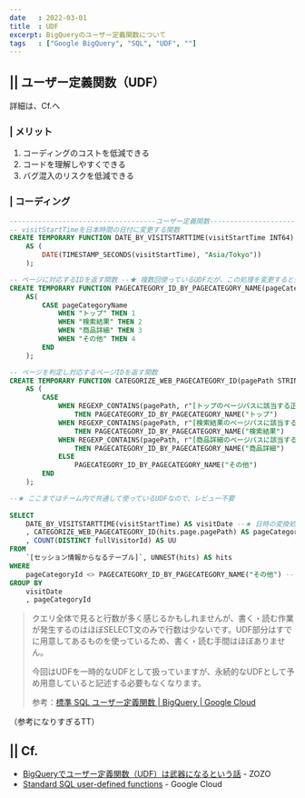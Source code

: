 ```yaml
---
date   : 2022-03-01
title  : UDF
excerpt: BigQueryのユーザー定義関数について
tags   : ["Google BigQuery", "SQL", "UDF", ""]
---
```


## || ユーザー定義関数（UDF）
詳細は、Cf.へ

### | メリット
1. コーディングのコストを低減できる
2. コードを理解しやすくできる
3. バグ混入のリスクを低減できる

### | コーディング
```sql
------------------------------------ユーザー定義関数------------------------------------
-- visitStartTimeを日本時間の日付に変更する関数
CREATE TEMPORARY FUNCTION DATE_BY_VISITSTARTTIME(visitStartTime INT64)
    AS (
        DATE(TIMESTAMP_SECONDS(visitStartTime), "Asia/Tokyo"))
    );

-- ページに対応するIDを返す関数 --★ 複数回使っているUDFだが、この処理を変更すると全ての処理に変更が適応される
CREATE TEMPORARY FUNCTION PAGECATEGORY_ID_BY_PAGECATEGORY_NAME(pageCategoryName STRING)
    AS(
        CASE pageCategoryName
            WHEN "トップ" THEN 1
            WHEN "検索結果" THEN 2
            WHEN "商品詳細" THEN 3
            WHEN "その他" THEN 4
        END
    );

-- ページを判定し対応するページIDを返す関数
CREATE TEMPORARY FUNCTION CATEGORIZE_WEB_PAGECATEGORY_ID(pagePath STRING)
    AS (
        CASE
            WHEN REGEXP_CONTAINS(pagePath, r"[トップのページパスに該当する正規表現]")
                THEN PAGECATEGORY_ID_BY_PAGECATEGORY_NAME("トップ")
            WHEN REGEXP_CONTAINS(pagePath, r"[検索結果のページパスに該当する正規表現]")
                THEN PAGECATEGORY_ID_BY_PAGECATEGORY_NAME("検索結果")
            WHEN REGEXP_CONTAINS(pagePath, r"[商品詳細のページパスに該当する正規表現]")
                THEN PAGECATEGORY_ID_BY_PAGECATEGORY_NAME("商品詳細")
            ELSE
                PAGECATEGORY_ID_BY_PAGECATEGORY_NAME("その他")
        END
    );

--★ ここまではチーム内で共通して使っているUDFなので、レビュー不要
 
SELECT 
    DATE_BY_VISITSTARTTIME(visitStartTime) AS visitDate --★ 日時の変換処理が直感的でバグが混入しづらい
    , CATEGORIZE_WEB_PAGECATEGORY_ID(hits.page.pagePath) AS pageCategoryId --★ 記述すると長くなる分類処理が短く済む
    , COUNT(DISTINCT fullVisitorId) AS UU
FROM
    `[セッション情報からなるテーブル]`, UNNEST(hits) AS hits
WHERE
    pageCategoryId <> PAGECATEGORY_ID_BY_PAGECATEGORY_NAME("その他") --★ <> 4 だと4の意味がわからない、誤りがあっても気づけない
GROUP BY
    visitDate
    , pageCategoryId
```

> クエリ全体で見ると行数が多く感じるかもしれませんが、書く・読む作業が発生するのはほぼSELECT文のみで行数は少ないです。UDF部分はすでに用意してあるものを使っているため、書く・読む手間はほぼありません。
>
> 今回はUDFを一時的なUDFとして扱っていますが、永続的なUDFとして予め用意していると記述する必要もなくなります。
> 
> 参考：[標準 SQL ユーザー定義関数 | BigQuery | Google Cloud](https://cloud.google.com/bigquery/docs/reference/standard-sql/user-defined-functions?hl=ja)

（参考になりすぎるTT）

## || Cf.
+ [BigQueryでユーザー定義関数（UDF）は武器になるという話](https://techblog.zozo.com/entry/bigquery-udf) - ZOZO
+ [Standard SQL user-defined functions](https://cloud.google.com/bigquery/docs/reference/standard-sql/user-defined-functions?hl=ja) - Google Cloud

